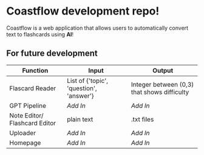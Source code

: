 # Coastflow development repo!
Coastflow is a web application that allows users to automatically convert text to flashcards using **AI**!

## For future development
| Function | Input | Output | 
|----------|-------|--------|
| Flascard Reader | List of {'topic', 'question', 'answer'} | Integer between (0,3) that shows difficulty | 
| GPT Pipeline | _Add In_ | _Add In_|
| Note Editor/ Flashcard Editor | plain text | .txt files | 
| Uploader | _Add In_ | _Add In_ |
| Homepage | _Add In_ | _Add In_ |
